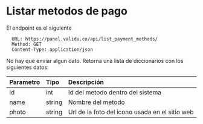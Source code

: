 Listar metodos de pago
========================

El endpoint es el siguiente

      URL: https://panel.validu.co/api/list_payment_methods/                   
      Method: GET   
      Content-Type: application/json

No hay que enviar algun dato. Retorna una lista de diccionarios con los siguientes datos:

| Parametro      | Tipo | Descripción     |
| :---        |    :----   |          :--- |
|id|int|Id del metodo dentro del sistema|
|name|string|Nombre del metodo|
|photo|string|Url de la foto del icono usada en el sitio web|
